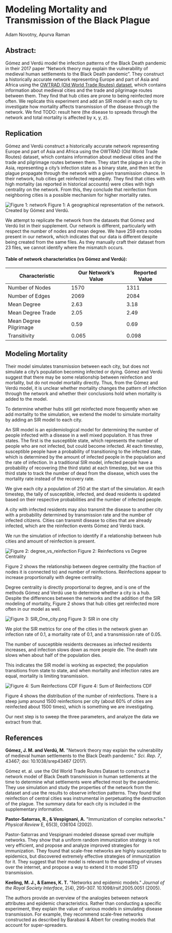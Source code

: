 # Modeling Mortality and Transmission of the Black Plague
Adam Novotny, Apurva Raman

## Abstract:
Gómez and Verdú model the infection patterns of the Black Death pandemic in their 2017 paper “Network theory may explain the vulnerability of medieval human settlements to the Black Death pandemic”. They construct a historically accurate network representing Europe and part of Asia and Africa using the [OWTRAD (Old World Trade Routes) dataset][1], which contains information about medieval cities and the trade and pilgrimage routes between them. They find that hub cities are prone to being reinfected more often. We replicate this experiment and add an SIR model in each city to investigate how mortality affects transmission of the disease through the network. We find TODO: result here (the disease to spreads through the network and total mortality is affected by x, y, z).

## Replication
Gómez and Verdú construct a historically accurate network representing Europe and part of Asia and Africa using the OWTRAD (Old World Trade Routes) dataset, which contains information about medieval cities and the trade and pilgrimage routes between them. They start the plague in a city in Asia, representing a city’s infection state as a binary state, and then let the plague propagate through the network with a given transmission chance. In their network, hub cities get reinfected repeatedly. They find that cities with high mortality (as reported in historical accounts) were cities with high centrality on the network. From this, they conclude that reinfection from neighboring cities is a possible mechanism for higher mortality rates.

![Figure 1: network](media/Geographical_network.png)
Figure 1: A geographical representation of the network. Created by Gómez and Verdú.

We attempt to replicate the network from the datasets that Gómez and Verdú list in their supplement. Our network is different, particularly with respect the number of nodes and mean degree. We have 259 extra nodes present in our network, which indicates that our data is different despite being created from the same files. As they manually craft their dataset from 23 files, we cannot identify where the mismatch occurs.

#### Table of network characteristics (vs Gómez and Verdú):
| Characteristic | Our Network’s Value | Reported Value |
| --- | --- | --- |
| Number of Nodes | 1570 | 1311
| Number of Edges | 2069 | 2084
| Mean Degree | 2.63 | 3.18
| Mean Degree Trade | 2.05 | 2.49
| Mean Degree Pilgrimage| 0.59 |  0.69
| Transitivity | 0.065 | 0.098 |


## Modeling Mortality
Their model simulates transmission between each city, but does not simulate a city’s population becoming infected or dying. Gómez and Verdú suggest that there may be some relationship between reinfection and mortality, but do not model mortality directly. Thus, from the Gómez and Verdú model, it is unclear whether mortality changes the pattern of infection through the network and whether their conclusions hold when mortality is added to the model.

To determine whether hubs still get reinfected more frequently when we add mortality to the simulation, we extend the model to simulate mortality by adding an SIR model to each city.

An SIR model is an epidemiological model for determining the number of people infected with a disease in a well mixed population. It has three states. The first is the susceptible state, which represents the number of people who are not infected, but could become infected. At each timestep, susceptible people have a probability of transitioning to the infected state, which is determined by the amount of infected people in the population and the rate of infection. In a traditional SIR model, infected people have a probability of recovering (the third state) at each timestep, but we use this third state to track the number of dead from the disease, which uses the mortality rate instead of the recovery rate.

We give each city a population of 250 at the start of the simulation. At each timestep, the tally of susceptible, infected, and dead residents is updated based on their respective probabilities and the number of infected people.

A city with infected residents may also transmit the disease to another city with a probability determined by transmission rate and the number of infected citizens. Cities can transmit disease to cities that are already infected, which are the reinfection events Gómez and Verdú track.

We run the simulation of infection to identify if a relationship between hub cities and amount of reinfection is present.

![Figure 2: degree_vs_reinfection](media/degree_vs_infections2.png)
Figure 2: Reinfections vs Degree Centrality

Figure 2 shows the relationship between degree centrality (the fraction of nodes it is connected to) and number of reinfections.  Reinfections appear to increase proportionally with degree centrality.

Degree centrality is directly proportional to degree, and is one of the methods Gómez and Verdú use to determine whether a city is a hub. Despite the differences between the networks and the addition of the SIR modeling of mortality, Figure 2 shows that hub cities get reinfected more often in our model as well.


![Figure 3: SIR_One_city.png](media/SIR_One_city.png)
Figure 3: SIR in one city

We plot the SIR metrics for one of the cities in the network given an infection rate of 0.1, a mortality rate of 0.1, and a transmission rate of 0.05.

The number of susceptible residents decreases as infected residents increases, and infection slows down as more people die. The death rate slows when about half of the population dies.

This indicates the SIR model is working as expected; the population transitions from state to state, and when mortality and infection rates are equal, mortality is limiting transmission.

![Figure 4: Sum Reinfections CDF](media/Sum_Reinfections_CDF.png)
Figure 4: Sum of Reinfections CDF

Figure 4 shows the distribution of the number of reinfections. There is a steep jump around 1500 reinfections per city (about 60% of cities are reinfected about 1500 times), which is something we are investigating.

Our next step is to sweep the three parameters, and analyze the data we extract from that.


## References

[1]: http://ciolek.com/OWTRAD/DATA/oddda.html  "OWTRAD Dataset"

**Gómez, J. M. and Verdú, M.** "Network theory may explain the vulnerability of medieval human settlements to the Black Death pandemic." *Sci. Rep. 7*, 43467; doi: 10.1038/srep43467 (2017).

Gómez et. al. use the Old World Trade Routes Dataset to construct a network model of Black Death transmission in human settlements at the time to determine what settlements were affected most by the pandemic. They use simulation and study the properties of the network from the dataset and use the results to observe infection patterns. They found that reinfection of central cities was instrumental in perpetuating the destruction of the plague. The summary data for each city is included in the supplementary information.

**Pastor-Satorras, R., & Vespignani, A.** "Immunization of complex networks." *Physical Review* E, 65(3), 036104 (2002).

Pastor-Satorras and Vespignani modeled disease spread over multiple networks. They show that a uniform random immunization strategy is not very efficient, and propose and analyze improved strategies for immunization. They found that scale-free networks are highly susceptible to epidemics, but discovered extremely effective strategies of immunization for it. They suggest that their model is relevant to the spreading of viruses over the internet, and propose a way to extend it to model STD transmission.

**Keeling, M. J., & Eames, K. T.** "Networks and epidemic models." *Journal of the Royal Society Interface*, 2(4), 295–307. 10.1098/rsif.2005.0051 (2005).

The authors provide an overview of the analogies between network attributes and epidemic characteristics. Rather than conducting a specific experiment, they explain the value of various models in simulating disease transmission. For example, they recommend scale-free networks constructed as described by Barabasi & Albert for creating models that account for super-spreaders.
